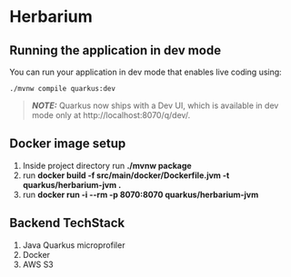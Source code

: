 # Herbarium

## Running the application in dev mode

You can run your application in dev mode that enables live coding using:

```shell script
./mvnw compile quarkus:dev
```

> **_NOTE:_**  Quarkus now ships with a Dev UI, which is available in dev mode only at http://localhost:8070/q/dev/.


## Docker image setup

1.  Inside project directory run **./mvnw package**
2.  run **docker build -f src/main/docker/Dockerfile.jvm -t quarkus/herbarium-jvm .**
3.  run **docker run -i --rm -p 8070:8070 quarkus/herbarium-jvm**
 

## Backend TechStack

1.  Java Quarkus microprofiler
2.  Docker
3.  AWS S3
